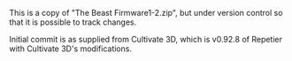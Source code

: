 This is a copy of "The Beast Firmware1-2.zip", but under version control so that it is possible to track changes.

Initial commit is as supplied from Cultivate 3D, which is v0.92.8 of Repetier with Cultivate 3D's modifications.

